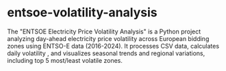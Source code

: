 # entsoe-volatility-analysis
The "ENTSOE Electricity Price Volatility Analysis" is a Python project analyzing day-ahead electricity price volatility across European bidding zones using ENTSO-E data (2016-2024). It processes CSV data, calculates daily volatility , and visualizes seasonal trends and regional variations, including top 5 most/least volatile zones. 
